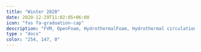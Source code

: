 ```yaml
---
title: "Winter 2020"
date: 2020-12-29T11:02:05+06:00
icon: "fas fa-graduation-cap"
description: "FVM, OpenFoam, HydrothermalFoam, Hydrothermal circulation."
type : "docs"
color: "254, 147, 0"
---
```


<script type="text/javascript">
  window.open("https://www.geomar.de/en/research/fb4/fb4-muhs/research-topics/modelings/translate-to-english-staff", "_self");
</script>